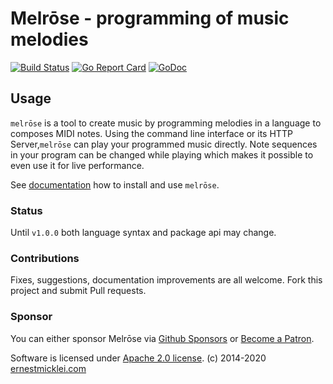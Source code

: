 # Melrōse - programming of music melodies

[![Build Status](https://travis-ci.org/emicklei/melrose.png)](https://travis-ci.org/emicklei/melrose)
[![Go Report Card](https://goreportcard.com/badge/github.com/emicklei/melrose)](https://goreportcard.com/report/github.com/emicklei/melrose)
[![GoDoc](https://godoc.org/github.com/emicklei/melrose?status.svg)](https://pkg.go.dev/github.com/emicklei/melrose?tab=doc)


## Usage

`melrōse` is a tool to create music by programming melodies in a language to composes MIDI notes.
Using the command line interface or its HTTP Server,`melrōse` can play your programmed music directly.
Note sequences in your program can be changed while playing which makes it possible to even use it for live performance.

See [documentation](https://emicklei.github.io/melrose/) how to install and use `melrōse`.

### Status

Until `v1.0.0` both language syntax and package api may change.


### Contributions

Fixes, suggestions, documentation improvements are all welcome. Fork this project and submit Pull requests.

### Sponsor

You can either sponsor Melrōse via [Github Sponsors](https://github.com/sponsors/emicklei) or [Become a Patron](https://www.patreon.com/emicklei_melrose).

Software is licensed under [Apache 2.0 license](LICENSE).
(c) 2014-2020 [ernestmicklei.com](http://ernestmicklei.com)
